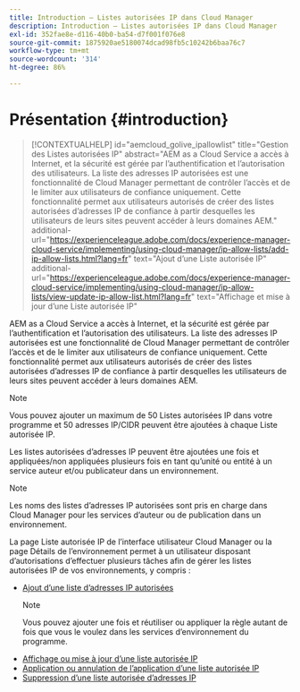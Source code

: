 ```yaml
---
title: Introduction – Listes autorisées IP dans Cloud Manager
description: Introduction – Listes autorisées IP dans Cloud Manager
exl-id: 352fae8e-d116-40b0-ba54-d7f001f076e8
source-git-commit: 1875920ae5180074dcad98fb5c10242b6baa76c7
workflow-type: tm+mt
source-wordcount: '314'
ht-degree: 86%

---
```


# Présentation {#introduction}

>[!CONTEXTUALHELP]
>id="aemcloud_golive_ipallowlist"
>title="Gestion des Listes autorisées IP"
>abstract="AEM as a Cloud Service a accès à Internet, et la sécurité est gérée par l’authentification et l’autorisation des utilisateurs. La liste des adresses IP autorisées est une fonctionnalité de Cloud Manager permettant de contrôler l’accès et de le limiter aux utilisateurs de confiance uniquement. Cette fonctionnalité permet aux utilisateurs autorisés de créer des listes autorisées d’adresses IP de confiance à partir desquelles les utilisateurs de leurs sites peuvent accéder à leurs domaines AEM."
>additional-url="https://experienceleague.adobe.com/docs/experience-manager-cloud-service/implementing/using-cloud-manager/ip-allow-lists/add-ip-allow-lists.html?lang=fr" text="Ajout d’une Liste autorisée IP"
>additional-url="https://experienceleague.adobe.com/docs/experience-manager-cloud-service/implementing/using-cloud-manager/ip-allow-lists/view-update-ip-allow-list.html?lang=fr" text="Affichage et mise à jour d’une Liste autorisée IP"

AEM as a Cloud Service a accès à Internet, et la sécurité est gérée par l’authentification et l’autorisation des utilisateurs. La liste des adresses IP autorisées est une fonctionnalité de Cloud Manager permettant de contrôler l’accès et de le limiter aux utilisateurs de confiance uniquement. Cette fonctionnalité permet aux utilisateurs autorisés de créer des listes autorisées d’adresses IP de confiance à partir desquelles les utilisateurs de leurs sites peuvent accéder à leurs domaines AEM.

>[!NOTE]
>Vous pouvez ajouter un maximum de 50 Listes autorisées IP dans votre programme et 50 adresses IP/CIDR peuvent être ajoutées à chaque Liste autorisée IP.

Les listes autorisées d’adresses IP peuvent être ajoutées une fois et appliquées/non appliquées plusieurs fois en tant qu’unité ou entité à un service auteur et/ou publicateur dans un environnement.

>[!NOTE]
>Les noms des listes d’adresses IP autorisées sont pris en charge dans Cloud Manager pour les services d’auteur ou de publication dans un environnement.

La page Liste autorisée IP de l’interface utilisateur Cloud Manager ou la page Détails de l’environnement permet à un utilisateur disposant d’autorisations d’effectuer plusieurs tâches afin de gérer les listes autorisées IP de vos environnements, y compris :

* [Ajout d’une liste d’adresses IP autorisées](/help/implementing/cloud-manager/ip-allow-lists/add-ip-allow-lists.md)
   >[!NOTE]
   > Vous pouvez ajouter une fois et réutiliser ou appliquer la règle autant de fois que vous le voulez dans les services d’environnement du programme.
* [Affichage ou mise à jour d’une liste autorisée IP](/help/implementing/cloud-manager/ip-allow-lists/view-update-ip-allow-list.md)
* [Application ou annulation de l’application d’une liste autorisée IP](/help/implementing/cloud-manager/ip-allow-lists/apply-allow-list.md)
* [Suppression d’une liste autorisée d’adresses IP](/help/implementing/cloud-manager/ip-allow-lists/delete-ip-allow-list.md)
